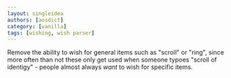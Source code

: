 ```yaml
---
layout: singleidea
authors: [aosdict]
category: [vanilla]
tags: [wishing, wish parser]
---
```

Remove the ability to wish for general items such as "scroll" or "ring", since more often than not these only get used when someone typoes "scroll of identigy" - people almost always *want* to wish for specific items.
